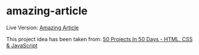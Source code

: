 # amazing-article

Live Version: [Amazing Article](https://amazing-article.vercel.app/)

This project idea has been taken from: [50 Projects In 50 Days - HTML, CSS & JavaScript](https://amazing-article.vercel.app/)
